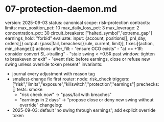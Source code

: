 # 07-protection-daemon.md
version: 2025-09-03
status: canonical
scope: risk-protection
contracts:
  limits:
    max_position_pct: 10
    max_daily_loss_pct: 3
    max_leverage: 2
    concentration_pct: 30
    circuit_breakers: ["halted_symbol","extreme_gap"]
    earnings_hold: "forbid"
  evaluate:
    input: {account, positions[], pnl_day, orders[]}
    output: {pass|fail, breaches:[{rule, current, limit}], fixes:[{action, min_change}]}
actions:
  after_fill:
    - "ensure OCO exists"
    - "at >= +1R: consider convert SL->trailing"
    - "stale swing < +0.5R past window: tighten to breakeven or exit"
    - "event risk: before earnings, close or refuse new swing unless override token present"
invariants:
  - journal every adjustment with reason tag
  - smallest-change fix first
router:
  node: risk_check
  triggers: ["risk","limits","exposure","killswitch","protection","earnings"]
  prechecks: []
tests:
  smoke:
    - "risk check now" -> "pass/fail with breaches"
    - "earnings in 2 days" -> "propose close or deny new swing without override"
changelog:
  - 2025-09-03: default 'no swing through earnings'; add explicit override token
